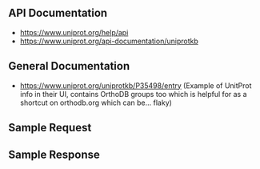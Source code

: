 ## API Documentation

- https://www.uniprot.org/help/api
- https://www.uniprot.org/api-documentation/uniprotkb

## General Documentation

- https://www.uniprot.org/uniprotkb/P35498/entry (Example of UnitProt info in their UI, contains OrthoDB groups too which is helpful for as a shortcut on orthodb.org which can be... flaky)

## Sample Request


## Sample Response